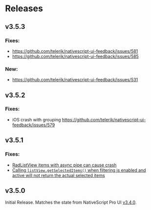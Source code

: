 # Releases

## v3.5.3

### Fixes:
  - https://github.com/telerik/nativescript-ui-feedback/issues/581
  - https://github.com/telerik/nativescript-ui-feedback/issues/585

### New:
  - https://github.com/telerik/nativescript-ui-feedback/issues/531

## v3.5.2

### Fixes:
- iOS crash with grouping https://github.com/telerik/nativescript-ui-feedback/issues/579


## v3.5.1

### Fixes:
  - [RadListView items with async pipe can cause crash](https://github.com/telerik/nativescript-ui-feedback/issues/410)
  - [Calling `listView.getSelectedItems()` when filtering is enabled and active will not return the actual selected items](https://github.com/telerik/nativescript-ui-feedback/issues/558)


## v3.5.0

Initial Release. Matches the state from NativeScript Pro UI [v3.4.0](http://docs.telerik.com/devtools/nativescript-ui/release-notes#release-notes-340).

